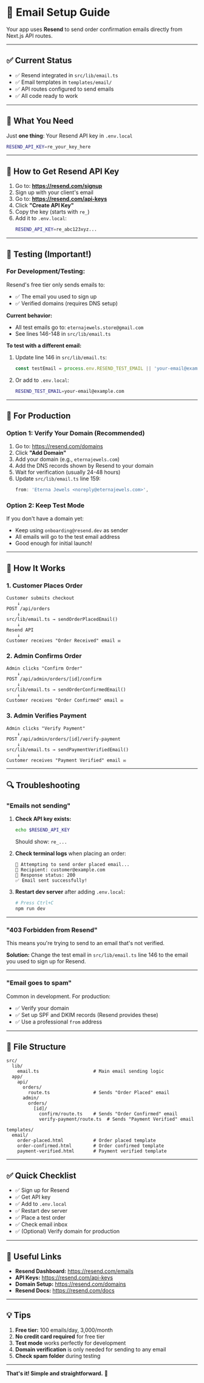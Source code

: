 # 📧 Email Setup Guide

Your app uses **Resend** to send order confirmation emails directly from Next.js API routes.

---

## ✅ **Current Status**

- ✅ Resend integrated in `src/lib/email.ts`
- ✅ Email templates in `templates/email/`
- ✅ API routes configured to send emails
- ✅ All code ready to work

---

## 🔑 **What You Need**

Just **one thing**: Your Resend API key in `.env.local`

```bash
RESEND_API_KEY=re_your_key_here
```

---

## 📝 **How to Get Resend API Key**

1. Go to: **https://resend.com/signup**
2. Sign up with your client's email
3. Go to: **https://resend.com/api-keys**
4. Click **"Create API Key"**
5. Copy the key (starts with `re_`)
6. Add it to `.env.local`:
   ```bash
   RESEND_API_KEY=re_abc123xyz...
   ```

---

## 🧪 **Testing (Important!)**

### **For Development/Testing:**

Resend's free tier only sends emails to:
- ✅ The email you used to sign up
- ✅ Verified domains (requires DNS setup)

**Current behavior:**
- All test emails go to: `eternajewels.store@gmail.com`
- See lines 146-148 in `src/lib/email.ts`

**To test with a different email:**
1. Update line 146 in `src/lib/email.ts`:
   ```typescript
   const testEmail = process.env.RESEND_TEST_EMAIL || 'your-email@example.com';
   ```
2. Or add to `.env.local`:
   ```bash
   RESEND_TEST_EMAIL=your-email@example.com
   ```

---

## 🚀 **For Production**

### **Option 1: Verify Your Domain (Recommended)**

1. Go to: https://resend.com/domains
2. Click **"Add Domain"**
3. Add your domain (e.g., `eternajewels.com`)
4. Add the DNS records shown by Resend to your domain
5. Wait for verification (usually 24-48 hours)
6. Update `src/lib/email.ts` line 159:
   ```typescript
   from: 'Eterna Jewels <noreply@eternajewels.com>',
   ```

### **Option 2: Keep Test Mode**

If you don't have a domain yet:
- Keep using `onboarding@resend.dev` as sender
- All emails will go to the test email address
- Good enough for initial launch!

---

## 📧 **How It Works**

### **1. Customer Places Order**
```
Customer submits checkout
    ↓
POST /api/orders
    ↓
src/lib/email.ts → sendOrderPlacedEmail()
    ↓
Resend API
    ↓
Customer receives "Order Received" email ✉️
```

### **2. Admin Confirms Order**
```
Admin clicks "Confirm Order"
    ↓
POST /api/admin/orders/[id]/confirm
    ↓
src/lib/email.ts → sendOrderConfirmedEmail()
    ↓
Customer receives "Order Confirmed" email ✉️
```

### **3. Admin Verifies Payment**
```
Admin clicks "Verify Payment"
    ↓
POST /api/admin/orders/[id]/verify-payment
    ↓
src/lib/email.ts → sendPaymentVerifiedEmail()
    ↓
Customer receives "Payment Verified" email ✉️
```

---

## 🔍 **Troubleshooting**

### **"Emails not sending"**

1. **Check API key exists:**
   ```bash
   echo $RESEND_API_KEY
   ```
   Should show: `re_...`

2. **Check terminal logs** when placing an order:
   ```
   📧 Attempting to send order placed email...
   📧 Recipient: customer@example.com
   📧 Response status: 200
   ✅ Email sent successfully!
   ```

3. **Restart dev server** after adding `.env.local`:
   ```bash
   # Press Ctrl+C
   npm run dev
   ```

---

### **"403 Forbidden from Resend"**

This means you're trying to send to an email that's not verified.

**Solution:** Change the test email in `src/lib/email.ts` line 146 to the email you used to sign up for Resend.

---

### **"Email goes to spam"**

Common in development. For production:
- ✅ Verify your domain
- ✅ Set up SPF and DKIM records (Resend provides these)
- ✅ Use a professional `from` address

---

## 📂 **File Structure**

```
src/
  lib/
    email.ts                    # Main email sending logic
  app/
    api/
      orders/
        route.ts                # Sends "Order Placed" email
      admin/
        orders/
          [id]/
            confirm/route.ts    # Sends "Order Confirmed" email
            verify-payment/route.ts  # Sends "Payment Verified" email

templates/
  email/
    order-placed.html           # Order placed template
    order-confirmed.html        # Order confirmed template
    payment-verified.html       # Payment verified template
```

---

## ✅ **Quick Checklist**

- ✅ Sign up for Resend
- ✅ Get API key
- ✅ Add to `.env.local`
- ✅ Restart dev server
- ✅ Place a test order
- ✅ Check email inbox
- ✅ (Optional) Verify domain for production

---

## 🔗 **Useful Links**

- **Resend Dashboard:** https://resend.com/emails
- **API Keys:** https://resend.com/api-keys
- **Domain Setup:** https://resend.com/domains
- **Resend Docs:** https://resend.com/docs

---

## 💡 **Tips**

1. **Free tier:** 100 emails/day, 3,000/month
2. **No credit card required** for free tier
3. **Test mode** works perfectly for development
4. **Domain verification** is only needed for sending to any email
5. **Check spam folder** during testing

---

**That's it! Simple and straightforward.** 🚀

